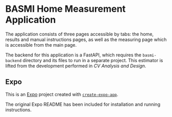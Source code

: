 # BASMI Home Measurement Application

The application consists of three pages accessible by tabs: the home, results and manual instructions pages, as well as the measuring page which is accessible from the main page.

The backend for this application is a FastAPI, which requires the `basmi-backend` directory and its files to run in a separate project.
This estimator is lifted from the development performed in _CV Analysis and Design_.

## Expo

This is an [Expo](https://expo.dev) project created with [`create-expo-app`](https://www.npmjs.com/package/create-expo-app). 

The original Expo README has been included for installation and running instructions.
